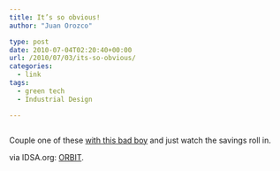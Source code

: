 ```yaml
---
title: It’s so obvious!
author: "Juan Orozco" 

type: post
date: 2010-07-04T02:20:40+00:00
url: /2010/07/03/its-so-obvious/
categories:
  - link
tags:
  - green tech
  - Industrial Design

---
```

<p style="text-align:center;">
  <a href="http://www.idsa.org/content/content1/orbit"><img src='https://i2.wp.com/www.idsa.org/sites/default/files/cliver/F6081%2C%20orbit%2C%20web.jpg?w=580' alt='' data-recalc-dims="1" /></a>
</p>

Couple one of these [with this bad boy][1] and just watch the savings roll in.

via IDSA.org: [ORBIT][2].

 [1]: http://iam.juano.info/2010/06/28/southern-california-goes-solar-plant/
 [2]: http://www.idsa.org/content/content1/orbit